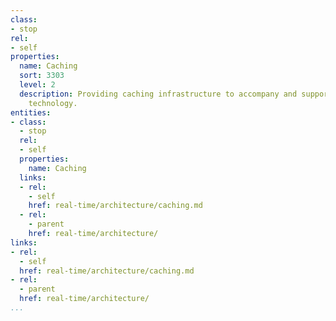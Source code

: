 ```yaml
---
class:
- stop
rel:
- self
properties:
  name: Caching
  sort: 3303
  level: 2
  description: Providing caching infrastructure to accompany and support real time
    technology.
entities:
- class:
  - stop
  rel:
  - self
  properties:
    name: Caching
  links:
  - rel:
    - self
    href: real-time/architecture/caching.md
  - rel:
    - parent
    href: real-time/architecture/
links:
- rel:
  - self
  href: real-time/architecture/caching.md
- rel:
  - parent
  href: real-time/architecture/
...
```

